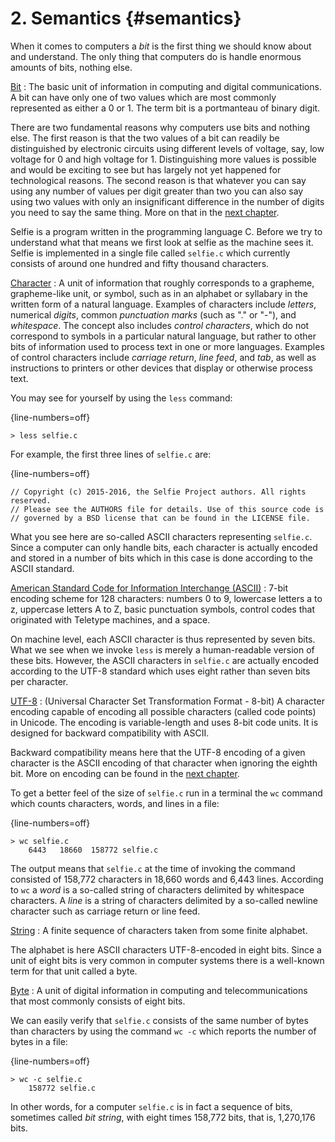 # 2. Semantics {#semantics}

When it comes to computers a *bit* is the first thing we should know about and understand. The only thing that computers do is handle enormous amounts of bits, nothing else.

[Bit](https://en.wikipedia.org/wiki/Bit "Bit")
: The basic unit of information in computing and digital communications. A bit can have only one of two values which are most commonly represented as either a 0 or 1. The term bit is a portmanteau of binary digit.

There are two fundamental reasons why computers use bits and nothing else. The first reason is that the two values of a bit can readily be distinguished by electronic circuits using different levels of voltage, say, low voltage for 0 and high voltage for 1. Distinguishing more values is possible and would be exciting to see but has largely not yet happened for technological reasons. The second reason is that whatever you can say using any number of values per digit greater than two you can also say using two values with only an insignificant difference in the number of digits you need to say the same thing. More on that in the [next chapter](#encoding).

Selfie is a program written in the programming language C. Before we try to understand what that means we first look at selfie as the machine sees it. Selfie is implemented in a single file called `selfie.c` which currently consists of around one hundred and fifty thousand characters.

[Character](https://en.wikipedia.org/wiki/Character_(computing) "Character")
: A unit of information that roughly corresponds to a grapheme, grapheme-like unit, or symbol, such as in an alphabet or syllabary in the written form of a natural language. Examples of characters include *letters*, numerical *digits*, common *punctuation marks* (such as "." or "-"), and *whitespace*. The concept also includes *control characters*, which do not correspond to symbols in a particular natural language, but rather to other bits of information used to process text in one or more languages. Examples of control characters include *carriage return*, *line feed*, and *tab*, as well as instructions to printers or other devices that display or otherwise process text.

You may see for yourself by using the `less` command:

{line-numbers=off}
```
> less selfie.c
```

For example, the first three lines of `selfie.c` are:

{line-numbers=off}
```
// Copyright (c) 2015-2016, the Selfie Project authors. All rights reserved.
// Please see the AUTHORS file for details. Use of this source code is
// governed by a BSD license that can be found in the LICENSE file.
```

What you see here are so-called ASCII characters representing `selfie.c`. Since a computer can only handle bits, each character is actually encoded and stored in a number of bits which in this case is done according to the ASCII standard.

[American Standard Code for Information Interchange (ASCII)](https://en.wikipedia.org/wiki/ASCII "American Standard Code for Information Interchange (ASCII)")
: 7-bit encoding scheme for 128 characters: numbers 0 to 9, lowercase letters a to z, uppercase letters A to Z, basic punctuation symbols, control codes that originated with Teletype machines, and a space.

On machine level, each ASCII character is thus represented by seven bits. What we see when we invoke `less` is merely a human-readable version of these bits. However, the ASCII characters in `selfie.c` are actually encoded according to the UTF-8 standard which uses eight rather than seven bits per character.

[UTF-8](https://en.wikipedia.org/wiki/UTF-8 "UTF-8")
: (Universal Character Set Transformation Format - 8-bit) A character encoding capable of encoding all possible characters (called code points) in Unicode. The encoding is variable-length and uses 8-bit code units. It is designed for backward compatibility with ASCII.

Backward compatibility means here that the UTF-8 encoding of a given character is the ASCII encoding of that character when ignoring the eighth bit. More on encoding can be found in the [next chapter](#encoding).

To get a better feel of the size of `selfie.c` run in a terminal the `wc` command which counts characters, words, and lines in a file:

{line-numbers=off}
```
> wc selfie.c
    6443   18660  158772 selfie.c
```

The output means that `selfie.c` at the time of invoking the command consisted of 158,772 characters in 18,660 words and 6,443 lines. According to `wc` a *word* is a so-called string of characters delimited by whitespace characters. A *line* is a string of characters delimited by a so-called newline character such as carriage return or line feed.

[String](https://en.wikipedia.org/wiki/String_(computer_science) "String")
: A finite sequence of characters taken from some finite alphabet.

The alphabet is here ASCII characters UTF-8-encoded in eight bits. Since a unit of eight bits is very common in computer systems there is a well-known term for that unit called a byte.

[Byte](https://en.wikipedia.org/wiki/Byte "Byte")
: A unit of digital information in computing and telecommunications that most commonly consists of eight bits.

We can easily verify that `selfie.c` consists of the same number of bytes than characters by using the command `wc -c` which reports the number of bytes in a file:

{line-numbers=off}
```
> wc -c selfie.c
    158772 selfie.c
```

In other words, for a computer `selfie.c` is in fact a sequence of bits, sometimes called *bit string*, with eight times 158,772 bits, that is, 1,270,176 bits.